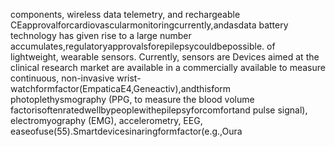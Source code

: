 components, wireless data telemetry, and rechargeable CEapprovalforcardiovascularmonitoringcurrently,andasdata
battery technology has given rise to a large number accumulates,regulatoryapprovalsforepilepsycouldbepossible.
of lightweight, wearable sensors. Currently, sensors are Devices aimed at the clinical research market are available in a
commercially available to measure continuous, non-invasive wrist-watchformfactor(EmpaticaE4,Geneactiv),andthisform
photoplethysmography (PPG, to measure the blood volume factorisoftenratedwellbypeoplewithepilepsyforcomfortand
pulse signal), electromyography (EMG), accelerometry, EEG, easeofuse(55).Smartdevicesinaringformfactor(e.g.,Oura